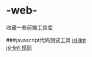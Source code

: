 # -web-
收藏一些前端工具库

###javascript代码测试工具
[jsHint](http://www.gimoo.net/t/1402/54254af1f367f.html)<br>
[jsHint 规则](https://github.com/jshint/node-jshint/blob/master/.jshintrc)
